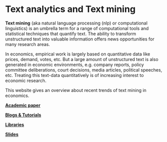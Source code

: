 # Text analytics and Text mining

**Text mining** (aka natural language processing (nlp) or computational linguistics) is an umbrella
term for a range of computational tools and statistical techniques that quantify text. The ability to transform unstructured text into valuable information offers news opportunities for many research areas.

In economics, empirical work is largely based on quantitative data like prices, demand, votes, etc. But a large amount of unstructured text is also generated in economic environments, e.g. company reports, policy committee deliberations, court decisions, media articles, political speeches, etc.
Treating this text-data quantitatively is of increasing interest to economic research.  

This website gives an overview about recent trends of text mining in economics.

[**Academic paper**](acad_research.md)

[**Blogs & Tutorials**](blogs.md)

[**Libraries**](libraries.md)

[**Slides**](textm.html)
